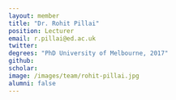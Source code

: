 ```yaml
---
layout: member
title: "Dr. Rohit Pillai"
position: Lecturer
email: r.pillai@ed.ac.uk
twitter: 
degrees: "PhD University of Melbourne, 2017"
github: 
scholar: 
image: /images/team/rohit-pillai.jpg
alumni: false
---
```

